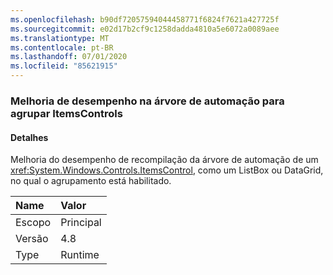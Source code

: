 ```yaml
---
ms.openlocfilehash: b90df72057594044458771f6824f7621a427725f
ms.sourcegitcommit: e02d17b2cf9c1258dadda4810a5e6072a0089aee
ms.translationtype: MT
ms.contentlocale: pt-BR
ms.lasthandoff: 07/01/2020
ms.locfileid: "85621915"
---
```

### <a name="performance-improvement-in-automation-tree-for-grouping-itemscontrols"></a>Melhoria de desempenho na árvore de automação para agrupar ItemsControls

#### <a name="details"></a>Detalhes

Melhoria do desempenho de recompilação da árvore de automação de um <xref:System.Windows.Controls.ItemsControl>, como um ListBox ou DataGrid, no qual o agrupamento está habilitado.

| Name    | Valor       |
|:--------|:------------|
| Escopo   |Principal|
|Versão|4.8|
|Type|Runtime|
